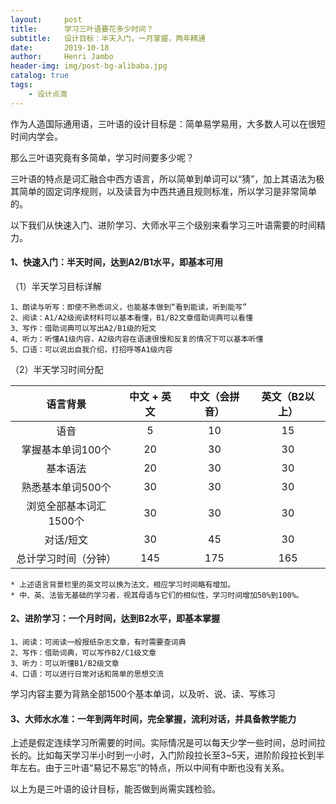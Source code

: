 ```yaml
---
layout:     post
title:      学习三叶语要花多少时间？
subtitle:   设计目标：半天入门，一月掌握，两年精通
date:       2019-10-18
author:     Henri Jambo
header-img: img/post-bg-alibaba.jpg
catalog: true
tags:
    - 设计点滴
---
```


作为人造国际通用语，三叶语的设计目标是：简单易学易用，大多数人可以在很短时间内学会。

那么三叶语究竟有多简单，学习时间要多少呢？

三叶语的特点是词汇融合中西方语言，所以简单到单词可以“猜”，加上其语法为极其简单的固定词序规则，以及读音为中西共通且规则标准，所以学习是非常简单的。

以下我们从快速入门、进阶学习、大师水平三个级别来看学习三叶语需要的时间精力。	

#### 1、快速入门：半天时间，达到A2/B1水平，即基本可用							
（1）半天学习目标详解				
	
	1、朗读与听写：即使不熟悉词义，也能基本做到“看到能读，听到能写”
	2、阅读：A1/A2级阅读材料可以基本看懂，B1/B2文章借助词典可以看懂
	3、写作：借助词典可以写出A2/B1级的短文		
	4、听力：听懂A1级内容，A2级内容在语速很慢和反复的情况下可以基本听懂
	5、口语：可以说出自我介绍，打招呼等A1级内容			
				
（2）半天学习时间分配				
	
| 语言背景          | 中文 \+ 英文 | 中文（会拼音） | 英文（B2以上） |
|:-------------:|:--------:|:------:|:--------:|
| 语音            | 5       | 10     | 15       |
| 掌握基本单词100个    | 20       | 30     | 30       |
| 基本语法          | 20       | 30     | 30       |
| 熟悉基本单词500个    | 30       | 30     | 30       |
| 浏览全部基本词汇1500个 | 30       | 30     | 30       |
| 对话/短文         | 30       | 45     | 30       |
| 总计学习时间（分钟）    | 145      | 175    | 165      |
	
	* 上述语言背景栏里的英文可以换为法文，相应学习时间略有增加。
	* 中、英、法皆无基础的学习者，视其母语与它们的相似性，学习时间增加50%到100%。			
				
#### 2、进阶学习：一个月时间，达到B2水平，即基本掌握
			
	1、阅读：可阅读一般报纸杂志文章，有时需要查词典
	2、写作：借助词典，可以写作B2/C1级文章		
	3、听力：可以听懂B1/B2级文章		
	4、口语：可以进行日常对话和简单的思想交流			
	
学习内容主要为背熟全部1500个基本单词，以及听、说、读、写练习			
				
#### 3、大师水水准：一年到两年时间，完全掌握，流利对话，并具备教学能力

上述是假定连续学习所需要的时间。实际情况是可以每天少学一些时间，总时间拉长的。比如每天学习半小时到一小时，入门阶段拉长至3~5天，进阶阶段拉长到半年左右。由于三叶语“易记不易忘”的特点，所以中间有中断也没有关系。

以上为是三叶语的设计目标，能否做到尚需实践检验。


